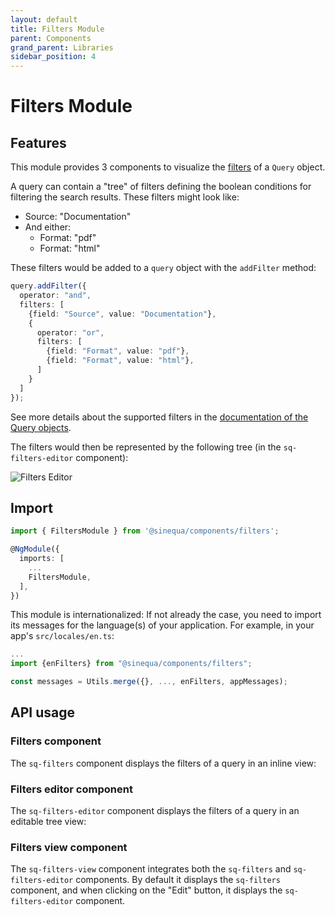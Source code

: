 ```yaml
---
layout: default
title: Filters Module
parent: Components
grand_parent: Libraries
sidebar_position: 4
---
```


# Filters Module

## Features

This module provides 3 components to visualize the [filters](../core/app-utils.md#filtering-the-metadata) of a `Query` object.

A query can contain a "tree" of filters defining the boolean conditions for filtering the search results. These filters might look like:

- Source: "Documentation"
- And either:
  - Format: "pdf"
  - Format: "html"

These filters would be added to a `query` object with the `addFilter` method:

```ts
query.addFilter({
  operator: "and",
  filters: [
    {field: "Source", value: "Documentation"},
    {
      operator: "or",
      filters: [
        {field: "Format", value: "pdf"},
        {field: "Format", value: "html"},
      ]
    }
  ]
});
```

See more details about the supported filters in the [documentation of the Query objects](../core/app-utils.md#filtering-the-metadata).

The filters would then be represented by the following tree (in the `sq-filters-editor` component):

![Filters Editor](/assets/modules/filters/filters-editor.png)

## Import

```typescript
import { FiltersModule } from '@sinequa/components/filters';

@NgModule({
  imports: [
    ...
    FiltersModule,
  ],
})
```

This module is internationalized: If not already the case, you need to import its messages for the language(s) of your application. For example, in your app's `src/locales/en.ts`:

```ts
...
import {enFilters} from "@sinequa/components/filters";

const messages = Utils.merge({}, ..., enFilters, appMessages);
```

## API usage

### Filters component

The `sq-filters` component displays the filters of a query in an inline view:

<doc-filters></doc-filters>

### Filters editor component

The `sq-filters-editor` component displays the filters of a query in an editable tree view:

<doc-filters-editor></doc-filters-editor>

### Filters view component

The `sq-filters-view` component integrates both the `sq-filters` and `sq-filters-editor` components. By default it displays the `sq-filters` component, and when clicking on the "Edit" button, it displays the `sq-filters-editor` component.

<doc-filters-view></doc-filters-view>
